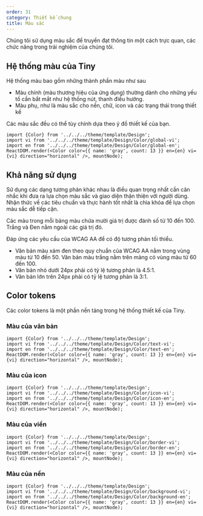 ```yaml
---
order: 31
category: Thiết kế chung
title: Màu sắc
---
```

Chúng tôi sử dụng màu sắc để truyền đạt thông tin một cách trực quan, các chức năng trong trải nghiệm của chúng tôi.

## Hệ thống màu của Tiny

Hệ thống màu bao gồm những thành phần màu như sau

- Màu chính (màu thương hiệu của ứng dụng) thường dành cho những yếu tố cần bắt mắt như hệ thống nút, thanh điều hướng.
- Màu phụ, như là màu sắc cho nền, chữ, icon và các trạng thái trong thiết kế

Các màu sắc đều có thể tùy chỉnh dựa theo ý đồ thiết kế của bạn.

```__react
import {Color} from '../../../theme/template/Design';
import vi from '../../../theme/template/Design/Color/global-vi';
import en from '../../../theme/template/Design/Color/global-en';
ReactDOM.render(<Color color={{ name: 'gray', count: 13 }} en={en} vi={vi} direction="horizontal" />, mountNode);
```

## Khả năng sử dụng

Sử dụng các dạng tương phản khác nhau là điều quan trọng nhất cần cân nhắc khi đưa ra lựa chọn màu sắc và giao diện thân thiện với người dùng. Nhận thức về các tiêu chuẩn và thực hành tốt nhất là chìa khóa để lựa chọn màu sắc dễ tiếp cận.

Các màu trong mỗi bảng màu chứa mười giá trị được đánh số từ 10 đến 100. Trắng và Đen nằm ngoài các giá trị đó.

Đáp ứng các yêu cầu của WCAG AA để có độ tương phản tối thiểu.

- Văn bản màu xám đen theo quy chuẩn của WCAG AA nằm trong vùng màu từ 10 đến 50. Văn bản màu trắng nằm trên mảng có vùng màu từ 60 đến 100.
- Văn bản nhỏ dưới 24px phải có tỷ lệ tương phản là 4.5:1.
- Văn bản lớn trên 24px phải có tỷ lệ tương phản là 3:1.

## Color tokens

Các color tokens là một phần nền tảng trong hệ thống thiết kế của Tiny.

### Màu của văn bản

```__react
import {Color} from '../../../theme/template/Design';
import vi from '../../../theme/template/Design/Color/text-vi';
import en from '../../../theme/template/Design/Color/text-en';
ReactDOM.render(<Color color={{ name: 'gray', count: 13 }} en={en} vi={vi} direction="horizontal" />, mountNode);
```

### Màu của icon

```__react
import {Color} from '../../../theme/template/Design';
import vi from '../../../theme/template/Design/Color/icon-vi';
import en from '../../../theme/template/Design/Color/icon-en';
ReactDOM.render(<Color color={{ name: 'gray', count: 13 }} en={en} vi={vi} direction="horizontal" />, mountNode);
```

### Màu của viền

```__react
import {Color} from '../../../theme/template/Design';
import vi from '../../../theme/template/Design/Color/border-vi';
import en from '../../../theme/template/Design/Color/border-en';
ReactDOM.render(<Color color={{ name: 'gray', count: 13 }} en={en} vi={vi} direction="horizontal" />, mountNode);
```

### Màu của nền

```__react
import {Color} from '../../../theme/template/Design';
import vi from '../../../theme/template/Design/Color/background-vi';
import en from '../../../theme/template/Design/Color/background-en';
ReactDOM.render(<Color color={{ name: 'gray', count: 13 }} en={en} vi={vi} direction="horizontal" />, mountNode);
```

